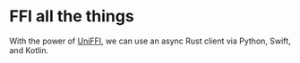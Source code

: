 # FFI all the things

With the power of [UniFFI](https://mozilla.github.io/uniffi-rs/), we can use an async Rust client via Python, Swift, and Kotlin.

